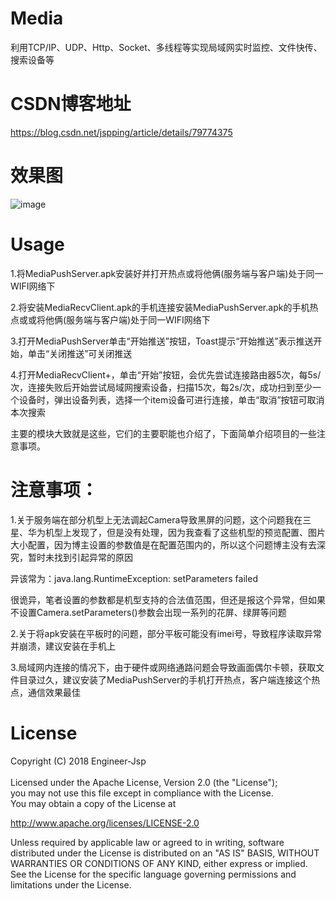 # Media
利用TCP/IP、UDP、Http、Socket、多线程等实现局域网实时监控、文件快传、搜索设备等

# CSDN博客地址
https://blog.csdn.net/jspping/article/details/79774375

# 效果图
![image](https://github.com/Mr-Jiang/Media/blob/master/MediaImage/mediaImage.png)

# Usage

1.将MediaPushServer.apk安装好并打开热点或将他俩(服务端与客户端)处于同一WIFI网络下

2.将安装MediaRecvClient.apk的手机连接安装MediaPushServer.apk的手机热点或或将他俩(服务端与客户端)处于同一WIFI网络下

3.打开MediaPushServer单击“开始推送”按钮，Toast提示“开始推送”表示推送开始，单击“关闭推送”可关闭推送

4.打开MediaRecvClient+，单击“开始”按钮，会优先尝试连接路由器5次，每5s/次，连接失败后开始尝试局域网搜索设备，扫描15次，每2s/次，成功扫到至少一个设备时，弹出设备列表，选择一个item设备可进行连接，单击“取消”按钮可取消本次搜索

主要的模块大致就是这些，它们的主要职能也介绍了，下面简单介绍项目的一些注意事项。

# 注意事项：

1.关于服务端在部分机型上无法调起Camera导致黑屏的问题，这个问题我在三星、华为机型上发现了，但是没有处理，因为我查看了这些机型的预览配置、图片大小配置，因为博主设置的参数值是在配置范围内的，所以这个问题博主没有去深究，暂时未找到引起异常的原因

异该常为：java.lang.RuntimeException: setParameters failed

很诡异，笔者设置的参数都是机型支持的合法值范围，但还是报这个异常，但如果不设置Camera.setParameters()参数会出现一系列的花屏、绿屏等问题

2.关于将apk安装在平板时的问题，部分平板可能没有imei号，导致程序读取异常并崩溃，建议安装在手机上

3.局域网内连接的情况下，由于硬件或网络通路问题会导致画面偶尔卡顿，获取文件目录过久，建议安装了MediaPushServer的手机打开热点，客户端连接这个热点，通信效果最佳

# License
Copyright (C) 2018 Engineer-Jsp<br><br>
Licensed under the Apache License, Version 2.0 (the "License");<br>
you may not use this file except in compliance with the License.<br>
You may obtain a copy of the License at

   http://www.apache.org/licenses/LICENSE-2.0

Unless required by applicable law or agreed to in writing, software
distributed under the License is distributed on an "AS IS" BASIS,
WITHOUT WARRANTIES OR CONDITIONS OF ANY KIND, either express or implied.
See the License for the specific language governing permissions and
limitations under the License.
